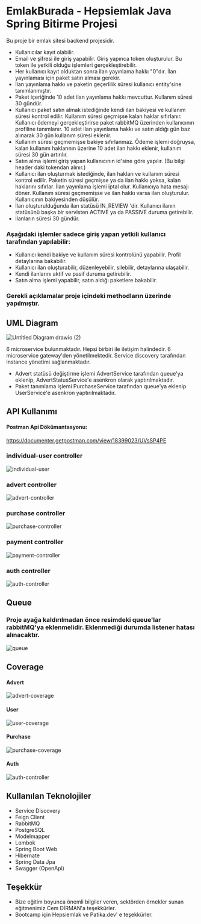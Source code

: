 
# EmlakBurada - Hepsiemlak Java Spring Bitirme Projesi

Bu proje bir emlak sitesi backend projesidir. 

- Kullanıcılar kayıt olabilir.
- Email ve şifresi ile giriş yapabilir. Giriş yapınca token oluşturulur. Bu token ile yetkili olduğu işlemleri gerçekleştirebilir.
- Her kullanıcı kayıt olduktan sonra ilan yayınlama hakkı "0"dır. İlan yayınlaması için paket satın alması gerekir.
- İlan yayınlama hakkı ve paketin geçerlilik süresi kullanıcı entity'sine tanımlanmıştır.
- Paket içeriğinde 10 adet ilan yayınlama hakkı mevcuttur. Kullanım süresi 30 gündür.
- Kullanıcı paket satın almak istediğinde kendi ilan bakiyesi ve kullanım süresi kontrol edilir. Kullanım süresi geçmişse kalan haklar sıfırlanır. Kullanıcı ödemeyi gerçekleştirirse paket rabbitMQ üzerinden kullanıcının profiline tanımlanır. 10 adet ilan yayınlama hakkı ve satın aldığı gün baz alınarak 30 gün kullanım süresi eklenir.
- Kullanım süresi geçmemişse bakiye sıfırlanmaz. Ödeme işlemi doğruysa, kalan kullanım haklarının üzerine 10 adet ilan hakkı eklenir, kullanım süresi 30 gün artırılır.
- Satın alma işlemi giriş yapan kullanıcının id'sine göre yapılır. (Bu bilgi header daki tokendan alınır.)
- Kullanıcı ilan oluşturmak istediğinde, ilan hakları ve kullanım süresi kontrol edilir. Paketin süresi geçmişse ya da ilan hakkı yoksa, kalan haklarını sıfırlar. İlan yayınlama işlemi iptal olur. Kullanıcıya hata mesajı döner. Kullanım süresi geçmemişse ve ilan hakkı varsa ilan oluşturulur. Kullanıcının bakiyesinden düşülür.
- İlan oluşturulduğunda ilan statüsü IN_REVIEW 'dir. Kullanıcı ilanın statüsünü başka bir servisten ACTIVE ya da PASSIVE duruma getirebilir.
- İlanların süresi 30 gündür.


### Aşağıdaki işlemler sadece giriş yapan yetkili kullanıcı tarafından yapılabilir:

- Kullanıcı kendi bakiye ve kullanım süresi kontrolünü yapabilir. Profil detaylarına bakabilir.
- Kullanıcı ilan oluşturabilir, düzenleyebilir, silebilir, detaylarına ulaşabilir.
- Kendi ilanlarını aktif ve pasif duruma getirebilir.
- Satın alma işlemi yapabilir, satın aldığı paketlere bakabilir.




### Gerekli açıklamalar proje içindeki methodların üzerinde yapılmıştır.

## UML Diagram

![Untitled Diagram drawio (2)](https://user-images.githubusercontent.com/81576354/159819911-be0d7d65-8a1b-4d0c-98b9-de0fa47fc787.png)

6 microservice bulunmaktadır. Hepsi birbiri ile iletişim halindedir. 6 microservice gateway'den yönetilmektedir. Service discovery tarafından instance yönetimi sağlanmaktadır.
- Advert statüsü değiştirme işlemi AdvertService tarafından queue'ya eklenip, AdvertStatusService'e asenkron olarak yaptırılmaktadır.
- Paket tanımlama işlemi PurchaseService tarafından queue'ya eklenip UserService'e asenkron yaptırılmaktadır.

## API Kullanımı

#### Postman Api Dökümantasyonu:

https://documenter.getpostman.com/view/18399023/UVsSP4PE

### individual-user controller

![individual-user](https://user-images.githubusercontent.com/81576354/159820024-267c400f-4861-4d9d-8e0e-a480fa4a3f63.png)

### advert controller

![advert-controller](https://user-images.githubusercontent.com/81576354/159820063-951e5bcc-af66-43e6-af3b-525c09c2d364.png)

### purchase controller

![purchase-controller](https://user-images.githubusercontent.com/81576354/159820077-3ade26d6-fb17-4ef6-852d-072f721f47be.png)

### payment controller

![payment-controller](https://user-images.githubusercontent.com/81576354/159820099-b15a8297-5d3c-4961-9242-49a0dbd2233e.png)

### auth controller

![auth-controller](https://user-images.githubusercontent.com/81576354/159820104-a84223b2-8a3e-4bce-9824-89f724ccf9ff.png)

## Queue
### Proje ayağa kaldırılmadan önce resimdeki queue'lar rabbitMQ'ya eklenmelidir. Eklenmediği durumda listener hatası alınacaktır.  
  
  ![queue](https://user-images.githubusercontent.com/81576354/159820116-956fa8e7-8061-45a2-b7fd-72f31b479a07.png)

## Coverage
#### Advert

![advert-coverage](https://user-images.githubusercontent.com/81576354/159820279-24ed7f6f-427c-4767-80df-6e5a809947d0.png)

#### User

![user-coverage](https://user-images.githubusercontent.com/81576354/159820297-8959740d-a50c-4c21-8831-8b7c061a9c2e.png)

#### Purchase

![purchase-coverage](https://user-images.githubusercontent.com/81576354/159820312-8d88d05d-770a-40d6-b329-10f4c8ff77b1.png)

#### Auth

![auth-controller](https://user-images.githubusercontent.com/81576354/159821421-795389ea-756a-4465-a785-6a3fdc3dc292.png)

## Kullanılan Teknolojiler

- Service Discovery
- Feign Client
- RabbitMQ
- PostgreSQL
- Modelmapper
- Lombok
- Spring Boot Web
- Hibernate
- Spring Data Jpa
- Swagger (OpenApi)

  
## Teşekkür

- Bize eğitim boyunca önemli bilgiler veren, sektörden örnekler sunan eğitmenimiz Cem DİRMAN'a teşekkürler.
- Bootcamp için Hepsiemlak ve Patika.dev' e teşekkürler.

  
